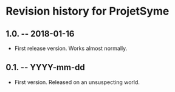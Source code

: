 # Revision history for ProjetSyme

## 1.0.  -- 2018-01-16

* First release version. Works almost normally.

## 0.1.  -- YYYY-mm-dd

* First version. Released on an unsuspecting world.
